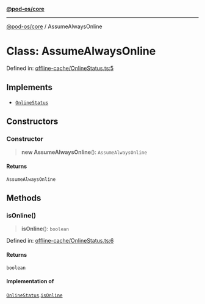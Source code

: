 [**@pod-os/core**](../README.md)

***

[@pod-os/core](../globals.md) / AssumeAlwaysOnline

# Class: AssumeAlwaysOnline

Defined in: [offline-cache/OnlineStatus.ts:5](https://github.com/pod-os/PodOS/blob/05359ae5a5ec21be7fe13c91bc776d19e0a5d007/core/src/offline-cache/OnlineStatus.ts#L5)

## Implements

- [`OnlineStatus`](../interfaces/OnlineStatus.md)

## Constructors

### Constructor

> **new AssumeAlwaysOnline**(): `AssumeAlwaysOnline`

#### Returns

`AssumeAlwaysOnline`

## Methods

### isOnline()

> **isOnline**(): `boolean`

Defined in: [offline-cache/OnlineStatus.ts:6](https://github.com/pod-os/PodOS/blob/05359ae5a5ec21be7fe13c91bc776d19e0a5d007/core/src/offline-cache/OnlineStatus.ts#L6)

#### Returns

`boolean`

#### Implementation of

[`OnlineStatus`](../interfaces/OnlineStatus.md).[`isOnline`](../interfaces/OnlineStatus.md#isonline)
